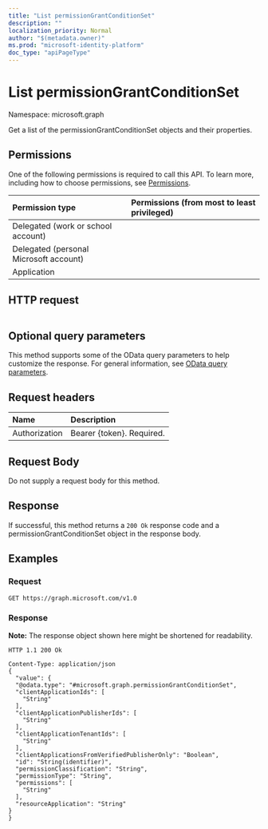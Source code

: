 ```yaml
---
title: "List permissionGrantConditionSet"
description: ""
localization_priority: Normal
author: "$(metadata.owner)"
ms.prod: "microsoft-identity-platform"
doc_type: "apiPageType"
---
```


# List permissionGrantConditionSet

Namespace: microsoft.graph

Get a list of the permissionGrantConditionSet objects and their properties.

## Permissions

One of the following permissions is required to call this API. To learn more, including how to choose permissions, see [Permissions](/graph/permissions-reference).

| Permission type                        | Permissions (from most to least privileged) |
| :------------------------------------- | :------------------------------------------ |
| Delegated (work or school account)     |                                             |
| Delegated (personal Microsoft account) |                                             |
| Application                            |                                             |

## HTTP request

<!-- {
  "blockType": "ignored"
}
-->

```http

```

## Optional query parameters

This method supports some of the OData query parameters to help customize the response. For general information, see [OData query parameters](/graph/query-parameters).

## Request headers

| Name          | Description               |
| :------------ | :------------------------ |
| Authorization | Bearer {token}. Required. |

## Request Body

<!-- Actions and Functions -->

<!-- CRUD Methods -->

Do not supply a request body for this method.

## Response

If successful, this method returns a `200 Ok` response code and a permissionGrantConditionSet object in the response body.

## Examples

### Request

<!-- {
  "blockType": "request",
  "name": "list_permissiongrantconditionset"
}
-->

```http
GET https://graph.microsoft.com/v1.0

```

### Response

**Note:** The response object shown here might be shortened for readability.

<!-- {
  "blockType": "response",
  "truncated": true,
  "@odata.type": "Microsoft.DirectoryServices.permissionGrantConditionSet"
}
-->

```http
HTTP 1.1 200 Ok

Content-Type: application/json
{
  "value": {
  "@odata.type": "#microsoft.graph.permissionGrantConditionSet",
  "clientApplicationIds": [
    "String"
  ],
  "clientApplicationPublisherIds": [
    "String"
  ],
  "clientApplicationTenantIds": [
    "String"
  ],
  "clientApplicationsFromVerifiedPublisherOnly": "Boolean",
  "id": "String(identifier)",
  "permissionClassification": "String",
  "permissionType": "String",
  "permissions": [
    "String"
  ],
  "resourceApplication": "String"
}
}

```
